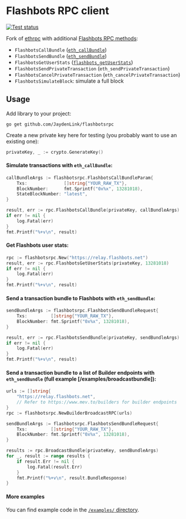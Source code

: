 # Flashbots RPC client

[![Test status](https://github.com/JaydenLink/flashbotsrpc/workflows/Test/badge.svg)](https://github.com/JaydenLink/flashbotsrpc/actions?query=workflow%3A%22Test%22)

Fork of [ethrpc](https://github.com/onrik/ethrpc) with additional [Flashbots RPC methods](https://docs.flashbots.net/flashbots-auction/searchers/advanced/rpc-endpoint):

* `FlashbotsCallBundle` ([`eth_callBundle`](https://docs.flashbots.net/flashbots-auction/searchers/advanced/rpc-endpoint/#eth_callbundle))
* `FlashbotsSendBundle` ([`eth_sendBundle`](https://docs.flashbots.net/flashbots-auction/searchers/advanced/rpc-endpoint/#eth_sendbundle))
* `FlashbotsGetUserStats` ([`flashbots_getUserStats`](https://docs.flashbots.net/flashbots-auction/searchers/advanced/rpc-endpoint/#flashbots_getuserstats))
* `FlashbotsSendPrivateTransaction` (`eth_sendPrivateTransaction`)
* `FlashbotsCancelPrivateTransaction` (`eth_cancelPrivateTransaction`)
* `FlashbotsSimulateBlock`: simulate a full block

## Usage

Add library to your project:

`go get github.com/JaydenLink/flashbotsrpc`

Create a new private key here for testing (you probably want to use an existing one):

```go
privateKey, _ := crypto.GenerateKey()
```

#### Simulate transactions with `eth_callBundle`:

```go
callBundleArgs := flashbotsrpc.FlashbotsCallBundleParam{
    Txs:              []string{"YOUR_RAW_TX"},
    BlockNumber:      fmt.Sprintf("0x%x", 13281018),
    StateBlockNumber: "latest",
}

result, err := rpc.FlashbotsCallBundle(privateKey, callBundleArgs)
if err != nil {
    log.Fatal(err)
}
fmt.Printf("%+v\n", result)
```

#### Get Flashbots user stats:

```go
rpc := flashbotsrpc.New("https://relay.flashbots.net")
result, err := rpc.FlashbotsGetUserStats(privateKey, 13281018)
if err != nil {
    log.Fatal(err)
}
fmt.Printf("%+v\n", result)
```

#### Send a transaction bundle to Flashbots with `eth_sendBundle`:

```go
sendBundleArgs := flashbotsrpc.FlashbotsSendBundleRequest{
    Txs:         []string{"YOUR_RAW_TX"},
    BlockNumber: fmt.Sprintf("0x%x", 13281018),
}

result, err := rpc.FlashbotsSendBundle(privateKey, sendBundleArgs)
if err != nil {
    log.Fatal(err)
}
fmt.Printf("%+v\n", result)
```

#### Send a transaction bundle to a list of Builder endpoints with `eth_sendBundle` (full example [/examples/broadcastbundle]):

```go
urls := []string{
	"https://relay.flashbots.net",
    // Refer to https://www.mev.to/builders for builder endpoints 
}
rpc := flashbotsrpc.NewBuilderBroadcastRPC(urls)

sendBundleArgs := flashbotsrpc.FlashbotsSendBundleRequest{
    Txs:         []string{"YOUR_RAW_TX"},
    BlockNumber: fmt.Sprintf("0x%x", 13281018),
}

results := rpc.BroadcastBundle(privateKey, sendBundleArgs)
for _, result := range results {
    if result.Err != nil {
        log.Fatal(result.Err)
    }
    fmt.Printf("%+v\n", result.BundleResponse)
}
```

#### More examples

You can find example code in the [`/examples/` directory](https://github.com/JaydenLink/flashbotsrpc/tree/master/examples).
